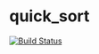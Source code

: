 # quick_sort

[![Build Status](https://travis-ci.org/yanaxgrishkova/quick_sort.svg?branch=master)](https://travis-ci.org/yanaxgrishkova/quick_sort)
